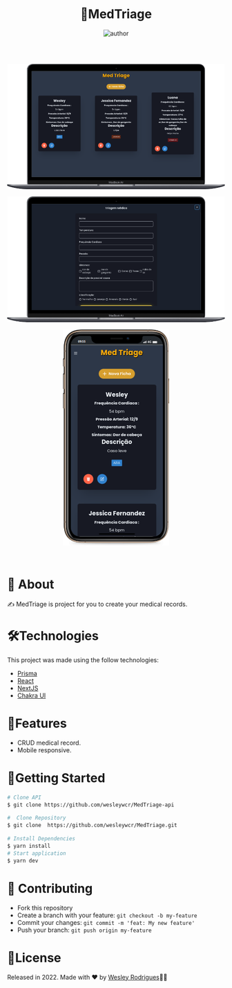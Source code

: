 <h1 align="center"> <strong>🎯MedTriage</strong></h1>

<p align="center">
<img alt="author" src="https://img.shields.io/static/v1?label=WesleyRodrigues&message=Author&color=240b36&labelColor=000000">
</p>

<br />

<br />
<p align="center"><img src=".github/mobile.png"/></p>
<p align="center"><img src=".github/mobile2.png"/></p>
<p align="center"><img src=".github/mobile3.png"/></p>
<br/>

# 📕 About

✍️ MedTriage is project for you to create your medical records.
</br>

# 🛠️Technologies

This project was made using the follow technologies:

- [Prisma](https://www.prisma.io/)
- [React](https://reactjs.org)
- [NextJS](https://nextjs.org/)
- [Chakra UI](https://chakra-ui.com/)

# 🚀Features

- CRUD medical record.
- Mobile responsive.

# 🏃Getting Started

```sh
# Clone API
$ git clone https://github.com/wesleywcr/MedTriage-api
```

```sh
#  Clone Repository
$ git clone  https://github.com/wesleywcr/MedTriage.git
```

```sh
# Install Dependencies
$ yarn install
# Start application
$ yarn dev
```

# 🤝 Contributing

- Fork this repository
- Create a branch with your feature: `git checkout -b my-feature`
- Commit your changes: `git commit -m 'feat: My new feature'`
- Push your branch: `git push origin my-feature`

# 📝License

Released in 2022.
Made with ❤️ by [Wesley Rodrigues](https://github.com/wesleywcr)🤙👊
